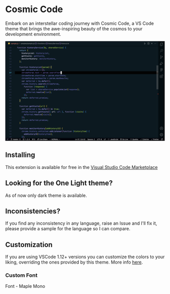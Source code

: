 # Cosmic Code

Embark on an interstellar coding journey with Cosmic Code, a VS Code theme that brings the awe-inspiring beauty of the cosmos to your development environment.

![](https://raw.githubusercontent.com/ntnbst/vscode-cosmic-code/master/screenshots/preview.png)

## Installing

This extension is available for free in the [Visual Studio Code Marketplace](https://marketplace.visualstudio.com/items/ni1in.cosmic-code)
## Looking for the One Light theme?

As of now only dark theme is available.

## Inconsistencies?

If you find any inconsistency in any language, raise an Issue and I'll fix it, please provide a sample for the language so I can compare.

## Customization

If you are using VSCode 1.12+ versions you can customize the colors to your liking, overriding the ones provided by this theme. More info [here](https://code.visualstudio.com/docs/getstarted/theme-color-reference).

### Custom Font

Font - Maple Mono
